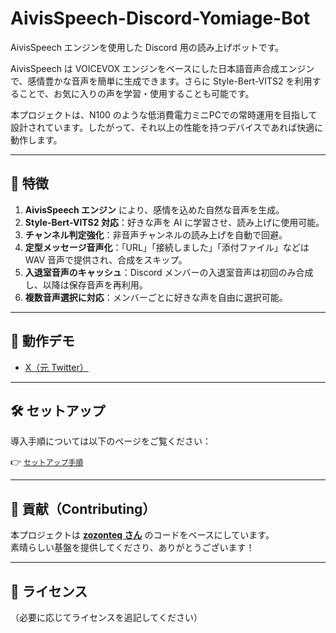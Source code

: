 # AivisSpeech-Discord-Yomiage-Bot

AivisSpeech エンジンを使用した Discord 用の読み上げボットです。

AivisSpeech は VOICEVOX エンジンをベースにした日本語音声合成エンジンで、感情豊かな音声を簡単に生成できます。さらに Style-Bert-VITS2 を利用することで、お気に入りの声を学習・使用することも可能です。

本プロジェクトは、N100 のような低消費電力ミニPCでの常時運用を目指して設計されています。したがって、それ以上の性能を持つデバイスであれば快適に動作します。

---

## 🔰 特徴

1. **AivisSpeech エンジン** により、感情を込めた自然な音声を生成。
2. **Style-Bert-VITS2 対応**：好きな声を AI に学習させ、読み上げに使用可能。
3. **チャンネル判定強化**：非音声チャンネルの読み上げを自動で回避。
4. **定型メッセージ音声化**：「URL」「接続しました」「添付ファイル」などは WAV 音声で提供され、合成をスキップ。
5. **入退室音声のキャッシュ**：Discord メンバーの入退室音声は初回のみ合成し、以降は保存音声を再利用。
6. **複数音声選択に対応**：メンバーごとに好きな声を自由に選択可能。

---

## 🎥 動作デモ

- [ X（元 Twitter）](https://x.com/NekodaKohaku/status/1896894209497677969)

---

## 🛠 セットアップ

導入手順については以下のページをご覧ください：

👉 [`セットアップ手順`](https://note.com/nekodakohaku/n/n13906704167c)

---

## 🤝 貢献（Contributing）

本プロジェクトは **[zozonteq さん](https://github.com/zozonteq/yomiage-bot/tree/main)** のコードをベースにしています。  
素晴らしい基盤を提供してくださり、ありがとうございます！

---

## 📄 ライセンス

（必要に応じてライセンスを追記してください）

